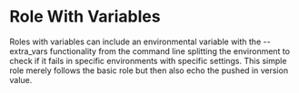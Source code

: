 # Role With Variables

Roles with variables can include an environmental variable with the --extra_vars
functionality from the command line splitting the environment to check if it
fails in specific environments with specific settings. This simple role merely
follows the basic role but then also echo the pushed in version value.
